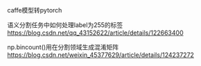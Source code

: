 

caffe模型转pytorch



语义分割任务中如何处理label为255的标签
https://blog.csdn.net/qq_43152622/article/details/122663400


np.bincount()用在分割领域生成混淆矩阵
https://blog.csdn.net/weixin_45377629/article/details/124237272








